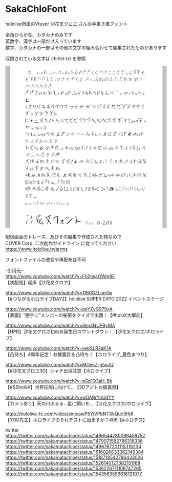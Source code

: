 # SakaChloFont  

 
hololive所属のVtuver 沙花叉クロヱ さんの手書き風フォント  

全角ひらがな、カタカナのみです  
英数字、漢字は一部だけ入っています  
数字、カタカナの一部はその他の文字の組み合わせて編集されたものがあります  

収録されている文字は chrlist.txt を参照  

<img src="./img.png">  

配信画面のトレース、及びその編集で作成された物なので  
COVER Corp. 二次創作ガイドライン に従ってください  
https://www.hololive.tv/terms  

フォントファイルの改変や再配布は不可  


-引用元-  
https://www.youtube.com/watch?v=Fb2IwaOWm8E  
【初配信】起床【沙花叉クロヱ】  

https://www.youtube.com/watch?v=TtB0GZLum1w  
【#つながるホロライブDAY2】hololive SUPER EXPO 2022 イベントステージ  

https://www.youtube.com/watch?v=peYZvG979xA  
【暴露】“勝手に”メンバーの秘密をクイズで出題！【#holoX大解剖】  

https://www.youtube.com/watch?v=i8m4NUPByMA  
【HPB】沙花叉クロヱ初のお誕生日カウントダウン！【沙花叉クロヱ/ホロライブ】  

https://www.youtube.com/watch?v=vebSLR2aK1A  
【凸待ち】4周年記念！お披露目＆凸待ち！【ホロライブ_夏色まつり】 

https://www.youtube.com/watch?v=MOekZ-g5qJQ  
【#沙花叉クロヱ3D】シャチ出没注意【ホロライブ】

https://www.youtube.com/watch?v=aGp1Q3aH_Bk  
【#SSholoX】世界征服に向けて…【3Dアジトお披露目】 

https://www.youtube.com/watch?v=wDABrYnUdYY  
【カメラあり】天の川流るる…星に願いを…【沙花叉クロヱ/ホロライブ】  

https://hololive-fc.com/video/smjcawP5YjVPbNTXkQuc3Hj8  
【YOU先生】ホロライブのそれテストに出ますか？#06【#ホロテス】   

twitter  
https://twitter.com/sakamatachloe/status/1466544780096458752  
https://twitter.com/sakamatachloe/status/1479071582786318336  
https://twitter.com/sakamatachloe/status/1496787201115316234  
https://twitter.com/sakamatachloe/status/1516026633362149384  
https://twitter.com/sakamatachloe/status/1518718542786433026  
https://twitter.com/sakamatachloe/status/1526140127382151168  
https://twitter.com/sakamatachloe/status/1536226711108747265  
https://twitter.com/sakamatachloe/status/1543563599616131077  
